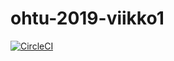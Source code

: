 # ohtu-2019-viikko1

[![CircleCI](https://circleci.com/gh/Cell9/ohtu-2019-viikko1.svg?style=svg)](https://circleci.com/gh/Cell9/ohtu-2019-viikko1)
